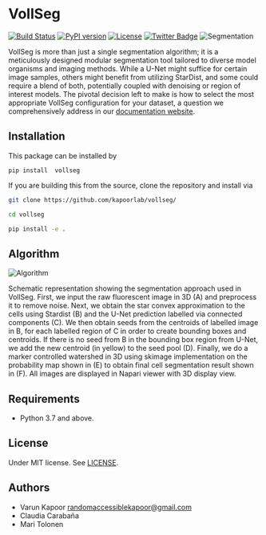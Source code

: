 # VollSeg

[![Build Status](https://travis-ci.com/kapoorlab/vollseg.svg?branch=master)](https://travis-ci.com/github/kapoorlab/vollseg)
[![PyPI version](https://img.shields.io/pypi/v/vollseg.svg?maxAge=2591000)](https://pypi.org/project/vollseg/)
[![License](https://img.shields.io/pypi/l/napari-metroid.svg?color=green)](https://github.com/kapoorlab/napari-vollseg/raw/main/LICENSE)
[![Twitter Badge](https://badgen.net/badge/icon/twitter?icon=twitter&label)](https://twitter.com/entracod)
![Segmentation](https://github.com/kapoorlab/VollSeg/blob/main/images/Seg_compare-big.png)

VollSeg is more than just a single segmentation algorithm; it is a meticulously designed modular segmentation tool tailored to diverse model organisms and imaging methods. While a U-Net might suffice for certain image samples, others might benefit from utilizing StarDist, and some could require a blend of both, potentially coupled with denoising or region of interest models. The pivotal decision left to make is how to select the most appropriate VollSeg configuration for your dataset, a question we comprehensively address in our [documentation website](https://kapoorlabs-caped.github.io/vollseg-napari/).

## Installation
This package can be installed by 

`pip install  vollseg`

If you are building this from the source, clone the repository and install via

```bash
git clone https://github.com/kapoorlab/vollseg/

cd vollseg

pip install -e .


```


## Algorithm
![Algorithm](https://github.com/kapoorlab/VollSeg/blob/main/images/Seg_pipe-git.png)

Schematic representation showing the segmentation approach used in VollSeg. First, we input the raw fluorescent image in 3D (A) and preprocess it to remove noise. Next, we obtain the star convex approximation to the cells using Stardist (B) and the U-Net prediction labelled via connected components (C). We then obtain seeds from the centroids of labelled image in B, for each labelled region of C in order to create bounding boxes and centroids. If there is no seed from B in the bounding box region from U-Net, we add the new centroid (in yellow) to the seed pool (D). Finally, we do a marker controlled watershed in 3D using skimage implementation on the probability map shown in (E) to obtain final cell segmentation result shown in (F). All images are displayed in Napari viewer with 3D display view.
 
## Requirements

- Python 3.7 and above.


## License

Under MIT license. See [LICENSE](LICENSE).

## Authors

- Varun Kapoor <randomaccessiblekapoor@gmail.com>
- Claudia Carabaña
- Mari Tolonen
